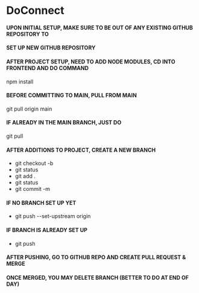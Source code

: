 # DoConnect

#### UPON INITIAL SETUP, MAKE SURE TO BE OUT OF ANY EXISTING GITHUB REPOSITORY TO
#### SET UP NEW GITHUB REPOSITORY

#### AFTER PROJECT SETUP, NEED TO ADD NODE MODULES, CD INTO FRONTEND AND DO COMMAND
npm install

#### BEFORE COMMITTING TO MAIN, PULL FROM MAIN
git pull origin main

#### IF ALREADY IN THE MAIN BRANCH, JUST DO
git pull

#### AFTER ADDITIONS TO PROJECT, CREATE A NEW BRANCH
- git checkout -b <branchname>
- git status
- git add .
- git status
- git commit -m <message>

#### IF NO BRANCH SET UP YET
- git push --set-upstream origin <branchname>

#### IF BRANCH IS ALREADY SET UP
- git push


#### AFTER PUSHING, GO TO GITHUB REPO AND CREATE PULL REQUEST & MERGE
#### ONCE MERGED, YOU MAY DELETE BRANCH (BETTER TO DO AT END OF DAY)


